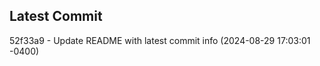 
## Latest Commit
52f33a9 - Update README with latest commit info (2024-08-29 17:03:01 -0400) <Yunxi-Zhou>
